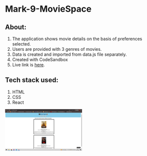 # Mark-9-MovieSpace
## About: 
1. The application shows movie details on the basis of preferences selected.
2. Users are provided with 3 genres of movies.
3. Data is created and imported from data.js file separately.
4. Created with CodeSandbox
5. Live link is [here](https://codesandbox.io/s/github/mayank0801/Mark-9-MovieSpace).

## Tech stack used:
1. HTML
2. CSS
3. React

<img src="images/mark9image.png" height="30%" width="50%">
